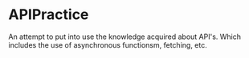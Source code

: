 # APIPractice
An attempt to put into use the knowledge acquired about API's. Which includes the use of asynchronous functionsm, fetching, etc.
